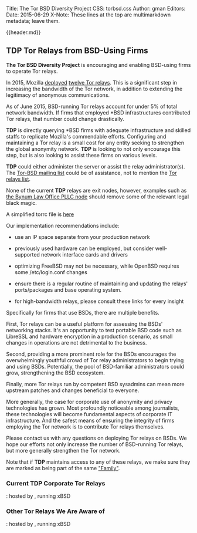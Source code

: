 Title: The Tor BSD Diversity Project
CSS: torbsd.css
Author: gman
Editors:
Date: 2015-06-29
X-Note: These lines at the top are multimarkdown metadata; leave them.

{{header.md}}

## TDP Tor Relays from BSD-Using Firms ##


__The Tor BSD Diversity Project__ is encouraging and enabling BSD-using firms to operate Tor relays.

In 2015, Mozilla [deployed](https://blog.mozilla.org/it/2015/01/28/deploying-tor-relays/) [twelve Tor relays](https://globe.torproject.org/#/search/query=mozilla). This is a significant step in increasing the bandwidth of the Tor network, in addition to extending the legitimacy of anonymous communications.

As of June 2015, BSD-running Tor relays account for under 5% of total network bandwidth. If firms that employed *BSD infrastructures contributed Tor relays, that number could change drastically.

__TDP__ is directly querying *BSD firms with adequate infrastructure and skilled staffs to replicate Mozilla's commendable efforts. Configuring and maintaining a Tor relay is a small cost for any entity seeking to strengthen the global anonymity network. __TDP__ is looking to not only encourage this step, but is also looking to assist these firms on various levels.

__TDP__ could either administer the server or assist the relay administrator(s). The [Tor-BSD mailing list](http://lists.nycbug.org/mailman/listinfo/tor-bsd) could be of assistance, not to mention the [Tor relays list](https://lists.torproject.org/cgi-bin/mailman/listinfo/tor-relays).

None of the current __TDP__ relays are exit nodes, however, examples such as [the Bynum Law Office PLLC node](http://tor-exit.bynumlaw.net/) should remove some of the relevant legal black magic.

A simplified torrc file is [here](corp-torrc.txt)

Our implementation recommendations include:

* use an IP space separate from your production network

* previously used hardware can be employed, but consider well-supported network interface cards and drivers

* optimizing FreeBSD may not be necessary, while OpenBSD requires some /etc/login.conf changes

* ensure there is a regular routine of maintaining and updating the relays' ports/packages and base operating system.

* for high-bandwidth relays, please consult these links for every insight

Specifically for firms that use BSDs, there are multiple benefits.

First, Tor relays can be a useful platform for assessing the BSDs' networking stacks. It's an opportunity to test portable BSD code such as LibreSSL and hardware encryption in a production scenario, as small changes in operations are not detrimental to the business.

Second, providing a more prominent role for the BSDs encourages the overwhelmingly youthful crowd of Tor relay administrators to begin trying and using BSDs. Potentially, the pool of BSD-familiar administrators could grow, strengthening the BSD ecosystem.

Finally, more Tor relays run by competent BSD sysadmins can mean more upstream patches and changes beneficial to everyone.

More generally, the case for corporate use of anonymity and privacy technologies has grown. Most profoundly noticeable among journalists, these technologies will become fundamental aspects of corporate IT infrastructure. And the safest means of ensuring the integrity of firms employing the Tor network is to contribute Tor relays themselves.

Please contact us with any questions on deploying Tor relays on BSDs. We hope our efforts not only increase the number of BSD-running Tor relays, but more generally strengthen the Tor network.

Note that if __TDP__ maintains access to any of these relays, we make sure they are marked as being part of the same ["Family"](https://www.torproject.org/docs/tor-manual.html.en#NodeFamily).

### Current TDP Corporate Tor Relays ###

<hostname>: hosted by <firm>, running xBSD

### Other Tor Relays We Are Aware of ###

<hostname>: hosted by <firm>, running xBSD


